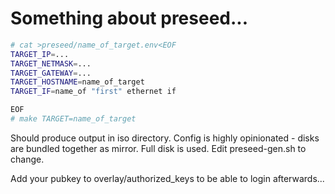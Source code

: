 
# Something about preseed...

```bash
# cat >preseed/name_of_target.env<EOF
TARGET_IP=...
TARGET_NETMASK=...
TARGET_GATEWAY=...
TARGET_HOSTNAME=name_of_target
TARGET_IF=name_of "first" ethernet if

EOF
# make TARGET=name_of_target
```

Should produce output in iso directory. Config is highly opinionated - disks are bundled together as mirror. Full disk is used. Edit preseed-gen.sh to change.

Add your pubkey to overlay/authorized_keys to be able to login afterwards...
